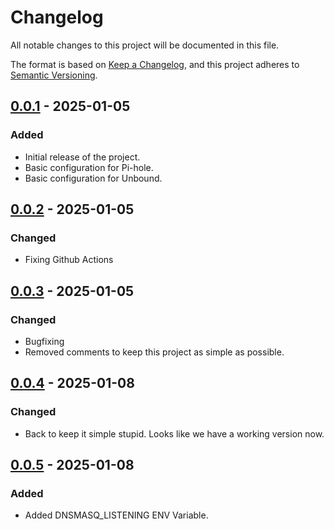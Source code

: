 # Changelog

All notable changes to this project will be documented in this file.

The format is based on [Keep a Changelog](https://keepachangelog.com/en/1.0.0/), and this project adheres to [Semantic Versioning](https://semver.org/spec/v2.0.0.html).

## [0.0.1] - 2025-01-05

### Added

- Initial release of the project.
- Basic configuration for Pi-hole.
- Basic configuration for Unbound.

[Unreleased]: https://github.com/sjefsharp/pihole-unbound/compare/v0.0.1...HEAD
[0.0.1]: https://github.com/sjefsharp/pihole-unbound/releases/tag/v0.0.1

## [0.0.2] - 2025-01-05

### Changed

- Fixing Github Actions

[Unreleased]: https://github.com/sjefsharp/pihole-unbound/compare/v0.0.2...HEAD
[0.0.2]: https://github.com/sjefsharp/pihole-unbound/releases/tag/v0.0.2

## [0.0.3] - 2025-01-05

### Changed

- Bugfixing
- Removed comments to keep this project as simple as possible.

[Unreleased]: https://github.com/sjefsharp/pihole-unbound/compare/v0.0.3...HEAD
[0.0.3]: https://github.com/sjefsharp/pihole-unbound/releases/tag/v0.0.3

## [0.0.4] - 2025-01-08

### Changed

- Back to keep it simple stupid. Looks like we have a working version now.

[Unreleased]: https://github.com/sjefsharp/pihole-unbound/compare/v0.0.4...HEAD
[0.0.4]: https://github.com/sjefsharp/pihole-unbound/releases/tag/v0.0.4

## [0.0.5] - 2025-01-08

### Added

- Added DNSMASQ_LISTENING ENV Variable.

[Unreleased]: https://github.com/sjefsharp/pihole-unbound/compare/v0.0.5...HEAD
[0.0.5]: https://github.com/sjefsharp/pihole-unbound/releases/tag/v0.0.5
